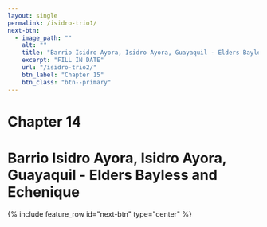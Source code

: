 ```yaml
---
layout: single
permalink: /isidro-trio1/
next-btn:
  - image_path: ""
    alt: ""
    title: "Barrio Isidro Ayora, Isidro Ayora, Guayaquil - Elders Bayless and Vinha"
    excerpt: "FILL IN DATE"
    url: "/isidro-trio2/"
    btn_label: "Chapter 15"
    btn_class: "btn--primary"
---
```


# Chapter 14
# Barrio Isidro Ayora, Isidro Ayora, Guayaquil - Elders Bayless and Echenique

{% include feature_row id="next-btn" type="center" %}